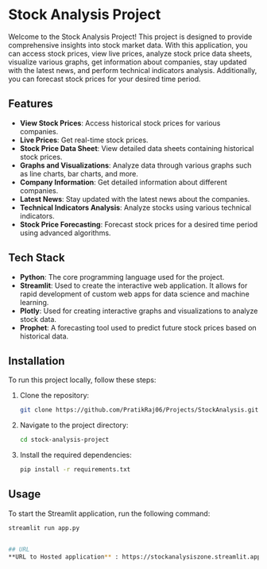 # Stock Analysis Project

Welcome to the Stock Analysis Project! This project is designed to provide comprehensive insights into stock market data. With this application, you can access stock prices, view live prices, analyze stock price data sheets, visualize various graphs, get information about companies, stay updated with the latest news, and perform technical indicators analysis. Additionally, you can forecast stock prices for your desired time period.

## Features

- **View Stock Prices**: Access historical stock prices for various companies.
- **Live Prices**: Get real-time stock prices.
- **Stock Price Data Sheet**: View detailed data sheets containing historical stock prices.
- **Graphs and Visualizations**: Analyze data through various graphs such as line charts, bar charts, and more.
- **Company Information**: Get detailed information about different companies.
- **Latest News**: Stay updated with the latest news about the companies.
- **Technical Indicators Analysis**: Analyze stocks using various technical indicators.
- **Stock Price Forecasting**: Forecast stock prices for a desired time period using advanced algorithms.

## Tech Stack

- **Python**: The core programming language used for the project.
- **Streamlit**: Used to create the interactive web application. It allows for rapid development of custom web apps for data science and machine learning.
- **Plotly**: Used for creating interactive graphs and visualizations to analyze stock data.
- **Prophet**: A forecasting tool used to predict future stock prices based on historical data.

## Installation

To run this project locally, follow these steps:

1. Clone the repository:
    ```bash
    git clone https://github.com/PratikRaj06/Projects/StockAnalysis.git
    ```
2. Navigate to the project directory:
    ```bash
    cd stock-analysis-project
    ```
3. Install the required dependencies:
    ```bash
    pip install -r requirements.txt
    ```

## Usage

To start the Streamlit application, run the following command:
```bash
streamlit run app.py


## URL 
**URL to Hosted application** : https://stockanalysiszone.streamlit.app


